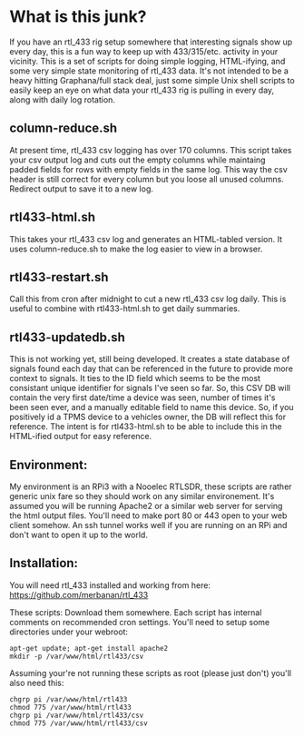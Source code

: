 # What is this junk?

If you have an rtl_433 rig setup somewhere that interesting signals show up every day, this is a fun way to keep up with 433/315/etc. activity in your vicinity. This is a set of scripts for doing simple logging, HTML-ifying, and some very simple state monitoring of rtl_433 data. It's not intended to be a heavy hitting Graphana/full stack deal, just some simple Unix shell scripts to easily keep an eye on what data your rtl_433 rig is pulling in every day, along with daily log rotation.

## column-reduce.sh
At present time, rtl_433 csv logging has over 170 columns. This script takes your csv output log and cuts out the empty columns while maintaing padded fields for rows with empty fields in the same log. This way the csv header is still correct for every column but you loose all unused columns. Redirect output to save it to a new log.

## rtl433-html.sh  
This takes your rtl_433 csv log and generates an HTML-tabled version. It uses column-reduce.sh to make the log easier to view in a browser.

## rtl433-restart.sh 
Call this from cron after midnight to cut a new rtl_433 csv log daily. This is useful to combine with rtl433-html.sh to get daily summaries.

## rtl433-updatedb.sh
This is not working yet, still being developed. It creates a state database of signals found each day that can be referenced in the future to provide more context to signals. It ties to the ID field which seems to be the most consistant unique identifier for signals I've seen so far. So, this CSV DB will contain the very first date/time a device was seen, number of times it's been seen ever, and a manually editable field to name this device. So, if you positively id a TPMS device to a vehicles owner, the DB will reflect this for reference. The intent is for rtl433-html.sh to be able to include this in the HTML-ified output for easy reference.


## Environment:
My environment is an RPi3 with a Nooelec RTLSDR, these scripts are rather generic unix fare so they should work on any similar environement. It's assumed you will be running Apache2 or a similar web server for serving the html output files. You'll need to make port 80 or 443 open to your web client somehow. An ssh tunnel works well if you are running on an RPi and don't want to open it up to the world.


## Installation:
You will need rtl_433 installed and working from here: https://github.com/merbanan/rtl_433

These scripts:
Download them somewhere. Each script has internal comments on recommended cron settings. You'll need to setup some directories under your webroot:
```
apt-get update; apt-get install apache2
mkdir -p /var/www/html/rtl433/csv
```

Assuming your're not running these scripts as root (please just don't) you'll also need this:
```
chgrp pi /var/www/html/rtl433
chmod 775 /var/www/html/rtl433
chgrp pi /var/www/html/rtl433/csv
chmod 775 /var/www/html/rtl433/csv
```
